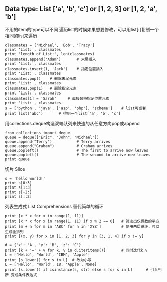 Data type: List ['a', 'b', 'c'] or [1, 2, 3] or [1, 2, 'a', 'b']
----------------------------------------------------------------
不用的item的type可以不同
遍历list的时候如果想要修改，可以用list[:]复制一个相同的list来遍历  
    
    classmates = ['Michael', 'Bob', 'Tracy']
    print 'List:', classmates
    print 'length of List:', len(classmates)
    classmates.append('Adam')   	# 末尾插入
    print 'List:', classmates
    classmates.insert(1, 'Jack')    # 指定位置插入
    print 'List:', classmates
    classmates.pop()    # 删除末尾元素
    print 'List:', classmates
    classmates.pop(1)   # 删除指定元素
    print 'List:', classmates
    classmates[1] = 'Sarah'     # 直接替换指定位置元素
    print 'List:', classmates
    s = ['python', 'java', ['asp', 'php'], 'scheme']    # list可嵌套
    print list('abc')       # 得到一个list['a', 'b', 'c']

用collections.deque构造双端队列来快速的从任意方向pop或append

    from collections import deque
    queue = deque(["Eric", "John", "Michael"])
    queue.append("Terry")           # Terry arrives
    queue.append("Graham")          # Graham arrives
    queue.popleft()                 # The first to arrive now leaves
    queue.popleft()                 # The second to arrive now leaves
    print queue
    
切片 Slice

    s = 'hello world!'
    print s[0:3]
    print s[1:3]
    print s[-2:]
    print s[::2]
    
列表生成式 List Comprehensions
替代简单的循环

    print [x * x for x in range(1, 11)]
    print [x * x for x in range(1, 11) if x % 2 == 0]   # 筛选出仅偶数的平方
    print [m + n for m in 'ABC' for n in 'XYZ']         # 使用两层循环，可以生成全排列
    print [(x, y) for x in [1, 2, 3] for y in [3, 1, 4] if x != y]

    d = {'x': 'A', 'y': 'B', 'z': 'C'}
    print [k + '=' + v for k, v in d.iteritems()]       # 同时迭代k,v
    L = ['Hello', 'World', 'IBM', 'Apple']
    print [s.lower() for s in L]  # 改为小写
    L = ['Hello', 'World', 18, 'Apple', None]
    print [s.lower() if isinstance(s, str) else s for s in L]      # 引入判断 变成条件表达式    